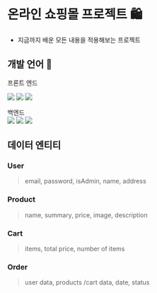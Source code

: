# 온라인 쇼핑몰 프로젝트 🛍️
* 지금까지 배운 모든 내용을 적용해보는 프로젝트

## 개발 언어 🔎
프론트 엔드

  <img src="https://img.shields.io/badge/HTML5-E34F26?style=for-the-badge&logo=HTML5&logoColor=white"> <img src="https://img.shields.io/badge/CSS3-1572B6?style=for-the-badge&logo=CSS3&logoColor=white">
  <img src="https://img.shields.io/badge/JavaScript-F7DF1E?style=for-the-badge&logo=JavaScript&logoColor=white">

백엔드  
 <img src="https://img.shields.io/badge/Node.js-339933?style=for-the-badge&logo=Node.js&logoColor=white"> <img src="https://img.shields.io/badge/Express-000000?style=for-the-badge&logo=Express&logoColor=white">
<img src="https://img.shields.io/badge/MongoDB-47A248?style=for-the-badge&logo=MongoDB&logoColor=white">


## 데이터 엔티티
### User
> email, password, isAdmin, name, address

### Product  
> name, summary, price, image, description

### Cart
> items, total price, number of items

### Order
> user data, products /cart data, date, status

